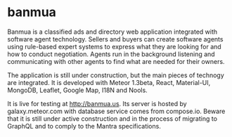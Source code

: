 # banmua

Banmua is a classified ads and directory web application integrated with software agent technology.
Sellers and buyers can create software agents using rule-based expert systems to express
what they are looking for and how to conduct negotiation. Agents run in the background
listening and communicating with other agents to find what are needed for their owners.

The application is still under construction, but the main pieces of technogy are integrated.
It is developed with Meteor 1.3beta, React, Material-UI, MongoDB, Leaflet, Google Map, I18N 
and Nools.

It is live for testing at http://banmua.us. Its server is hosted by galaxy.meteor.com
with database service comes from compose.io. Beware that it is still under active construction
and in the process of migrating to GraphQL and to comply to the Mantra specifications.